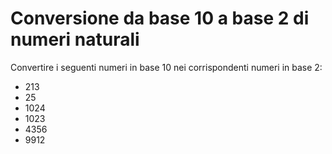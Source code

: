 # Conversione da base 10 a base 2 di numeri naturali
Convertire i seguenti numeri in base 10 nei corrispondenti numeri in base 2:
- 213
- 25
- 1024
- 1023
- 4356
- 9912
